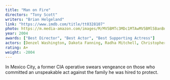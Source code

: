 ```yaml
---
title: "Man on Fire"
directors: "Tony Scott"
writers: "Brian Helgeland"
link: "https://www.imdb.com/title/tt0328107"
photo: https://m.media-amazon.com/images/M/MV5BMTc3MDc1MTAwMV5BMl5BanBnXkFtZTcwMDY0MTIzMw@@._V1_FMjpg_UY720_.jpg
year: 2004
awards: ["Best Director", "Best Actor", "Best Supporting Actress"]
actors: [Denzel Washington, Dakota Fanning, Radha Mitchell, Christopher Walken]
rating: A+
weight: -2004
---
```

In Mexico City, a former CIA operative swears vengeance on those who committed an unspeakable act against the family he was hired to protect.